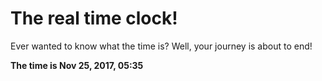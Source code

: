 # The real time clock!

Ever wanted to know what the time is? Well, your journey is about to end!

**The time is Nov 25, 2017, 05:35**